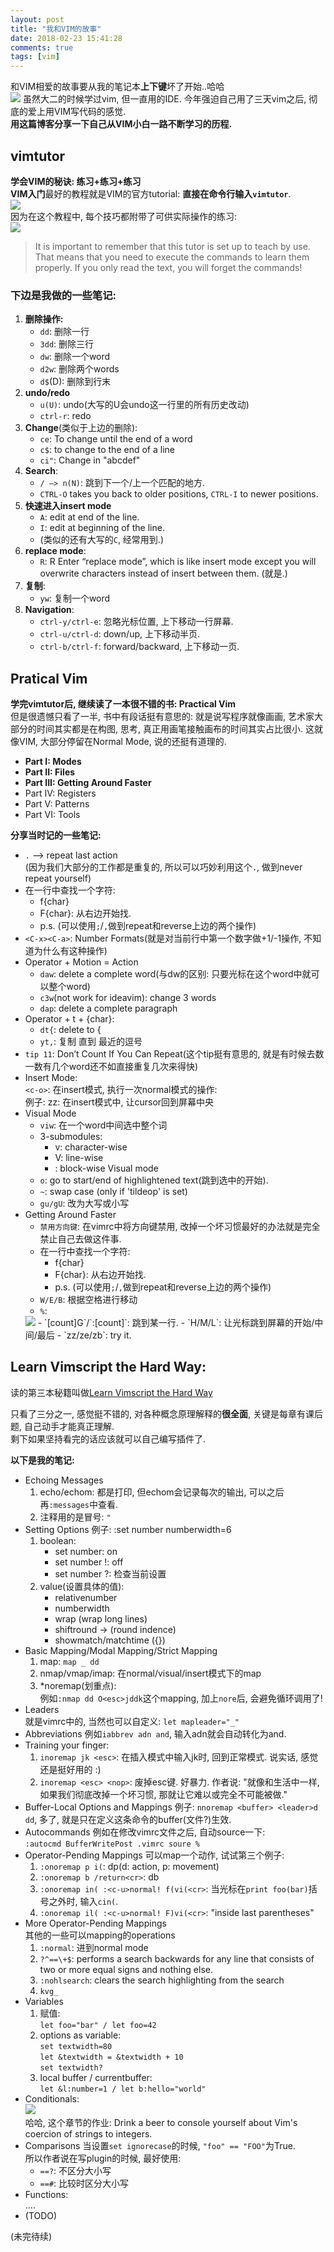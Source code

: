 ```yaml
---
layout: post
title: "我和VIM的故事"
date: 2018-02-23 15:41:28
comments: true
tags: [vim]
---
```


和VIM相爱的故事要从我的笔记本**上下键**坏了开始..哈哈   
![](/images/blog/180223_vim/apple.png)
虽然大二的时候学过vim, 但一直用的IDE. 今年强迫自己用了三天vim之后, 彻底的爱上用VIM写代码的感觉.   
**用这篇博客分享一下自己从VIM小白一路不断学习的历程.**  

<!--more-->

## vimtutor
**学会VIM的秘诀: 练习+练习+练习**   
**VIM入门**最好的教程就是VIM的官方tutorial: **直接在命令行输入`vimtutor`**.   
<img style="max-height:200px" src="/images/blog/180223_vim/vimtutor_pre.jpg">   
因为在这个教程中, 每个技巧都附带了可供实际操作的练习:    
<img style="max-height:200px" src="/images/blog/180223_vim/vimtutor.jpg">   
> It is important to remember that this tutor is set up to teach by use.  That means that you need to execute the commands to learn them properly.  If you only read the text, you will forget the commands!


### 下边是我做的一些笔记:    
1. **删除操作:**    
    * `dd`: 删除一行   
    * `3dd`: 删除三行   
    * `dw`: 删除一个word   
    * `d2w`: 删除两个words   
    * `d$`(D): 删除到行末   
2. **undo/redo**
    * `u(U)`: undo(大写的U会undo这一行里的所有历史改动)   
    * `ctrl-r`: redo   
3. **Change**(类似于上边的删除):    
    * `ce`: To change until the end of a word   
    * `c$`:  to change to the end of a line   
    * `ci"`: Change in "abcdef"
4. **Search**:   
    * `/ —> n(N)`: 跳到下一个/上一个匹配的地方.   
    * `CTRL-O` takes you back to older positions, `CTRL-I` to newer positions.
5. **快速进入insert mode**   
    * `A`: edit at end of the line.   
    * `I`: edit at beginning of the line.   
    * (类似的还有大写的`C`, 经常用到.)   
6. **replace mode**:   
    * `R`: R Enter “replace mode”, which is like insert mode except you will overwrite characters instead of insert between them. (就是.)   
7. **复制**:   
    * `yw`: 复制一个word
8. **Navigation**:   
    * `ctrl-y/ctrl-e`: 忽略光标位置, 上下移动一行屏幕.    
    * `ctrl-u/ctrl-d`: down/up, 上下移动半页.    
    * `ctrl-b/ctrl-f`: forward/backward, 上下移动一页.    



## Pratical Vim

**学完vimtutor后, 继续读了一本很不错的书: Practical Vim**   
但是很遗憾只看了一半, 书中有段话挺有意思的: 就是说写程序就像画画, 艺术家大部分的时间其实都是在构图, 思考, 真正用画笔接触画布的时间其实占比很小. 这就像VIM, 大部分停留在Normal Mode, 说的还挺有道理的.   

- **Part I: Modes**
- **Part II: Files**
- **Part III: Getting Around Faster**
- Part IV: Registers
- Part V: Patterns
- Part VI: Tools


**分享当时记的一些笔记:**

* `.`  -->  repeat last action    
(因为我们大部分的工作都是重复的, 所以可以巧妙利用这个`.`, 做到never repeat yourself)
* 在一行中查找一个字符: 
    - f{char} 
    - F{char}: 从右边开始找. 
    - p.s. (可以使用`;`/`,`做到repeat和reverse上边的两个操作)
* `<C-x><C-a>`: Number Formats(就是对当前行中第一个数字做+1/-1操作, 不知道为什么有这种操作)
* Operator + Motion = Action
    - `daw`: delete a complete word(与dw的区别: 只要光标在这个word中就可以整个word)    
    - `c3w`(not work for ideavim): change 3 words
    - `dap`: delete a complete paragraph
* Operator + t + {char}:
    - `dt{`: delete to {
    - `yt,`: 复制 直到 最近的逗号
* `tip 11`: Don’t Count If You Can Repeat(这个tip挺有意思的, 就是有时候去数一数有几个word还不如直接重复几次来得快)
* Insert Mode:    
`<c-o>`: 在insert模式, 执行一次normal模式的操作:   
例子: <C-o>zz: 在insert模式中, 让cursor回到屏幕中央
* Visual Mode    
    - `viw`: 在一个word中间选中整个词    
    - 3-submodules:
        -  v: character-wise
        - V: line-wise 
        - <C-v>: block-wise Visual mode
    - `o`: go to start/end of highlightened text(跳到选中的开始).  
    - `~`: swap case (only if 'tildeop' is set)
    - `gu/gU`: 改为大写或小写
* Getting Around Faster
    - `禁用方向键`: 在vimrc中将方向键禁用, 改掉一个坏习惯最好的办法就是完全禁止自己去做这件事.
    - 在一行中查找一个字符: 
        - f{char} 
        - F{char}: 从右边开始找. 
        - p.s. (可以使用`;`/`,`做到repeat和reverse上边的两个操作)
    - `W/E/B`: 根据空格进行移动
    - `%`:   
    <img style="max-height:200px" src="/images/blog/180223_vim/move_faster_pair.png">   
    - `[count]G`/`:[count]`: 跳到某一行.
    - `H/M/L`: 让光标跳到屏幕的开始/中间/最后
    - `zz/ze/zb`: try it.  


## Learn Vimscript the Hard Way: 
读的第三本秘籍叫做[Learn Vimscript the Hard Way](http://learnvimscriptthehardway.stevelosh.com/)    

只看了三分之一, 感觉挺不错的, 对各种概念原理解释的**很全面**, 关键是每章有课后题, 自己动手才能真正理解.   
剩下如果坚持看完的话应该就可以自己编写插件了.   

**以下是我的笔记:**
 
- Echoing Messages
    1. echo/echom: 都是打印, 但echom会记录每次的输出, 可以之后再`:messages`中查看.
    2. 注释用的是冒号: `"`
- Setting Options
    例子: :set number numberwidth=6
    1. boolean:  
        - set number: on
        - set number !: off
        - set number ?: 检查当前设置
    2. value(设置具体的值):   
        - relativenumber
        - numberwidth
        - wrap (wrap long lines)
        - shiftround → (round indence)
        - showmatch/matchtime ({})
- Basic Mapping/Modal Mapping/Strict Mapping
    1. map: `map _ dd`
    2. nmap/vmap/imap: 在normal/visual/insert模式下的map
    3. *noremap(划重点):    
    例如`:nmap dd O<esc>jddk`这个mapping, 加上`nore`后, 会避免循环调用了!
- Leaders   
    就是vimrc中的<leader>, 当然也可以自定义: `let mapleader="_"`
- Abbreviations
    例如`iabbrev adn and`, 输入adn就会自动转化为and.   
- Training your finger:
    1. `inoremap jk <esc>`: 在插入模式中输入jk时, 回到正常模式. 说实话, 感觉还是挺好用的 :) 
    2. `inoremap <esc> <nop>`: 废掉esc键. 好暴力.
        作者说: "就像和生活中一样, 如果我们彻底改掉一个坏习惯, 那就让它难以或完全不可能被做."
- Buffer-Local Options and Mappings
    例子: `nnoremap <buffer> <leader>d dd`, 多了<buffer>, 就是只在定义这条命令的buffer(文件?)生效.  
- Autocommands
    例如在修改vimrc文件之后, 自动source一下:     
    `:autocmd BufferWritePost .vimrc soure %`   
- Operator-Pending Mappings
    可以map一个动作, 试试第三个例子: 
    1. `:onoremap p i(`: dp(d: action, p: movement)
    2. `:onoremap b /return<cr>`: db
    3. `:onoremap in( :<c-u>normal! f(vi(<cr>`: 当光标在`print foo(bar)`括号之外时, 输入`cin(`. 
    4. `:onoremap il( :<c-u>normal! F)vi(<cr>`: "inside last parentheses" 
- More Operator-Pending Mappings   
    其他的一些可以mapping的operations
    1. `:normal`: 进到normal mode
    2. `?^==\+$`: performs a search backwards for any line that consists of two or more equal signs and nothing else.
    3. `:nohlsearch`: clears the search highlighting from the search
    4. `kvg_`
- Variables
    1. 赋值:   
    `let foo="bar" / let foo=42`
    2. options as variable:   
    `set textwidth=80`   
    `let &textwidth = &textwidth + 10`    
    `set textwidth?`
    3. local buffer / currentbuffer:   
    `let &l:number=1 / let b:hello="world"`
- Conditionals:   
    <img style="max-height:200px" src="/images/blog/180223_vim/Conditionals.jpeg">   
    哈哈, 这个章节的作业: Drink a beer to console yourself about Vim's coercion of strings to integers.
- Comparisons
    当设置`set ignorecase`的时候, `"foo" == "FOO"`为True.   
    所以作者说在写plugin的时候, 最好使用:   
    - `==?`: 不区分大小写
    - `==#`: 比较时区分大小写
- Functions:   
    ....
- (TODO)

(未完待续)

